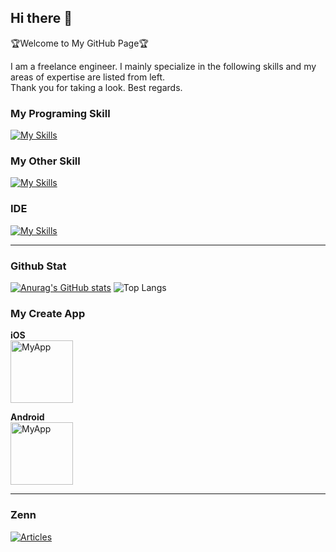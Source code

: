 ## Hi there 👋
🏆Welcome to My GitHub Page🏆

I am a freelance engineer.
I mainly specialize in the following skills and my areas of expertise are listed from left. <br>
Thank you for taking a look. Best regards.

### My Programing Skill
[![My Skills](https://skillicons.dev/icons?i=flutter,dart,react,tailwind,nextjs,java,supabase,firebase)](https://skillicons.dev)

### My Other Skill
[![My Skills](https://skillicons.dev/icons?i=figma,xd,ai,ps,ae,pr)](https://skillicons.dev)

### IDE
[![My Skills](https://skillicons.dev/icons?i=androidstudio,vscode,eclipse)](https://skillicons.dev)

---

### Github Stat
[![Anurag's GitHub stats](https://github-readme-stats.vercel.app/api?username=k1tsu2)](https://github.com/anuraghazra/github-readme-stats)
![Top Langs](https://github-readme-stats.vercel.app/api/top-langs/?username=k1tsu2&layout=compact)

### My Create App
**iOS** <br>
<a href="https://apps.apple.com/jp/app/todo%E7%BF%BB%E8%A8%B3%E3%82%A2%E3%83%97%E3%83%AA/id6477780215">
    <img src="https://github.com/k1tsu2/k1tsu2/assets/108744414/779f9fdb-50b2-4f12-8ab9-c9194112dc0e" width="100px" alt="MyApp">
</a>

**Android** <br>
<a href="https://play.google.com/store/apps/details?id=com.nano_invitation.todo_obfuscation_app">
    <img src="https://github.com/k1tsu2/k1tsu2/assets/108744414/779f9fdb-50b2-4f12-8ab9-c9194112dc0e" width="100px" alt="MyApp">
</a>

---

### Zenn
[![Articles](https://badgen.org/img/zenn/kt27/articles?style=for-the-badge)](https://zenn.dev/kt27)
